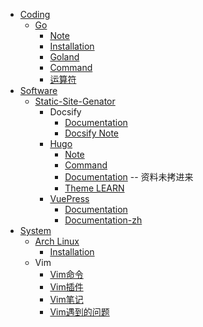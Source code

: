 
- [Coding](/IT/Coding/README.md)
  * [Go](/IT/Coding/Go/README.md)
    + [Note](/IT/Coding/Go/Go-Note.md)
    + [Installation](/IT/Coding/Go/Go-Installation.md)
    + [Goland](/IT/Coding/Go/Goland.md)
    + [Command](/IT/Coding/Go/Go-Command.md)
    + [运算符](/IT/Coding/Go/Go-运算符.md)
- [Software](/IT/Software/README.md)
  * [Static-Site-Genator](/IT/Software/Static-Site-Genator/)
    + Docsify
      - [Documentation](/IT/Software/Static-Site-Genator/Docsify/Documentation/README.md)
      - [Docsify Note](/IT/Software/Static-Site-Genator/Docsify/Docsify-Note.md)
    + [Hugo](/IT/Software/Static-Site-Genator/Hugo/README.md)
      - [Note](/IT/Software/Static-Site-Genator/Hugo/Hugo-Note.md)
      - [Command](/IT/Software/Static-Site-Genator/Hugo/Hugo-Command.md)
      - [Documentation](/IT/Software/Static-Site-Genator/Hugo/Hugo-Documentation/README.md) -- 资料未拷进来
      - [Theme LEARN](/IT/Software/Static-Site-Genator/Hugo/hugo-theme-learn/_index.md)
    + [VuePress](/IT/Software/Static-Site-Genator/VuePress/)
      * [Documentation](/IT/Software/Static-Site-Genator/VuePress/Documentation/)
      * [Documentation-zh](/IT/Software/Static-Site-Genator/VuePress/Documentation/zh/)
- [System](/IT/System/README.md)
  * [Arch Linux](/IT/System/Arch-Linux/README.md)
    + [Installation](/IT/System/Arch-Linux/Arch-Installation.md)
  * Vim
    + [Vim命令](./IT/Software/Vim/Vim命令.md)
    + [Vim插件](./IT/Software/Vim/Vim插件.md)
    + [Vim笔记](./IT/Software/Vim/Vim笔记.md)
    + [Vim遇到的问题](./IT/Software/Vim/Vim遇到的问题.md)
